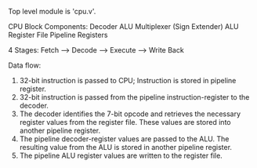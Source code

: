 Top level module is 'cpu.v'.

CPU Block Components:
  Decoder
  ALU Multiplexer (Sign Extender)
  ALU
  Register File
  Pipeline Registers

4 Stages: Fetch --> Decode --> Execute --> Write Back

Data flow:
  1. 32-bit instruction is passed to CPU; Instruction is stored in pipeline register.
  2. 32-bit instruction is passed from the pipeline instruction-register to the decoder.
  3. The decoder identifies the 7-bit opcode and retrieves the necessary register values from the register file. These values are stored into another pipeline register.
  4. The pipeline decoder-register values are passed to the ALU. The resulting value from the ALU is stored in another pipeline register.
  5. The pipeline ALU register values are written to the register file.
